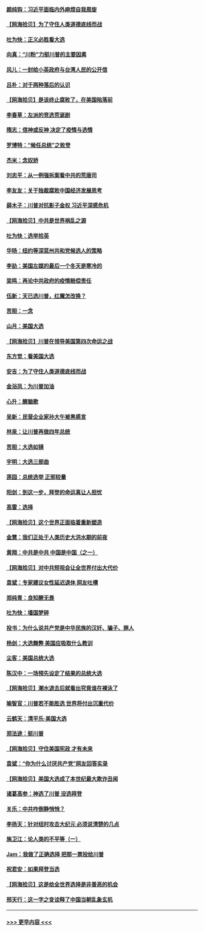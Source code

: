 #### [颜纯钩：习近平面临内外麻烦自我周旋](../pages/nsc993/n12563356.md?t=11210651) 
#### [【网海拾贝】为了守住人类道德底线而战](../pages/nsc993/n12562542.md?t=11210651) 
#### [吐为快：正义必胜看大选](../pages/nsc993/n12561967.md?t=11210651) 
#### [向真：“川粉”力挺川普的主要因素](../pages/nsc993/n12560774.md?t=11210651) 
#### [风儿：一封给小英政府与台湾人民的公开信](../pages/nsc993/n12560581.md?t=11210651) 
#### [吕朴：对于两种落后的认识](../pages/nsc993/n12560492.md?t=11210651) 
#### [【网海拾贝】是该终止腐败了，在美国陷落前](../pages/nsc993/n12559936.md?t=11210651) 
#### [李春草：左派的竞选荒诞剧](../pages/nsc993/n12558380.md?t=11210651) 
#### [隋志：信神或反神 决定了疫情与选情](../pages/nsc993/n12558255.md?t=11210651) 
#### [罗博特：“候任总统”之败登](../pages/nsc993/n12558189.md?t=11210651) 
#### [杰米：念奴娇](../pages/nsc993/n12558174.md?t=11210651) 
#### [刘忠平：从一例强拆案看中共的荒唐司](../pages/nsc993/n12558036.md?t=11210651) 
#### [李友友：关于独裁腐败中国经济发展思考](../pages/nsc993/n12558004.md?t=11210651) 
#### [薛木子：川普对抗影子金权 习近平深感危机](../pages/nsc993/n12557342.md?t=11210651) 
#### [【网海拾贝】中共是世界祸乱之源](../pages/nsc993/n12555353.md?t=11210651) 
#### [吐为快：选举拾英](../pages/nsc993/n12555041.md?t=11210651) 
#### [华旸：纽约等深蓝州共和党候选人的策略](../pages/nsc993/n12554309.md?t=11210651) 
#### [李劼：美国左媒的最后一个冬天是寒冷的](../pages/nsc993/n12552947.md?t=11210651) 
#### [梁鸣：再论中共政府的疫情赔偿责任](../pages/nsc993/n12553012.md?t=11210651) 
#### [伍新：天已选川普，红魔怎改换？](../pages/nsc993/n12552970.md?t=11210651) 
#### [苦胆：一念](../pages/nsc993/n12552957.md?t=11210651) 
#### [山月：美国大选](../pages/nsc993/n12552446.md?t=11210651) 
#### [【网海拾贝】川普在领导美国第四次命运之战](../pages/nsc993/n12551973.md?t=11210651) 
#### [东方觉：看美国大选](../pages/nsc993/n12551647.md?t=11210651) 
#### [安吉：为了守住人类道德底线而战](../pages/nsc993/n12551111.md?t=11210651) 
#### [金浴凤：为川普加油](../pages/nsc993/n12551085.md?t=11210651) 
#### [心升：醒脑歌](../pages/nsc993/n12550984.md?t=11210651) 
#### [吴新：民营企业家孙大午被黑感言](../pages/nsc993/n12550656.md?t=11210651) 
#### [林泉：让川普再做四年总统](../pages/nsc993/n12550640.md?t=11210651) 
#### [苦胆：大选如镜](../pages/nsc993/n12550630.md?t=11210651) 
#### [宇明：大选三部曲](../pages/nsc993/n12550603.md?t=11210651) 
#### [莲园：总统选举 正邪较量](../pages/nsc993/n12550594.md?t=11210651) 
#### [阳剑：到这一步，拜登的命运真让人担忧](../pages/nsc993/n12549093.md?t=11210651) 
#### [高雷：选择](../pages/nsc993/n12549087.md?t=11210651) 
#### [【网海拾贝】这个世界正面临着重新塑造](../pages/nsc993/n12548326.md?t=11210651) 
#### [金慧：我们正处于人类历史大洪水期的前夜](../pages/nsc993/n12547914.md?t=11210651) 
#### [黄翔：中共是中共 中国是中国（之一）](../pages/nsc993/n12547576.md?t=11210651) 
#### [【网海拾贝】对中共短视会让全世界付出大代价](../pages/nsc993/n12546043.md?t=11210651) 
#### [袁斌：专家建议女性延迟退休 网友吐槽](../pages/nsc993/n12545424.md?t=11210651) 
#### [郑纯青：良知醒无畏](../pages/nsc993/n12545394.md?t=11210651) 
#### [吐为快：墙国梦碎](../pages/nsc993/n12545309.md?t=11210651) 
#### [投书：为什么说共产党是中华民族的汉奸、骗子、罪人](../pages/nsc993/n12545089.md?t=11210651) 
#### [杨剑：大选舞弊 美国应吸取什么教训](../pages/nsc993/n12543937.md?t=11210651) 
#### [尘客：美国总统大选](../pages/nsc993/n12543828.md?t=11210651) 
#### [陈汉中：一场预先设定了结果的总统大选](../pages/nsc993/n12543564.md?t=11210651) 
#### [【网海拾贝】潮水退去后就看出究竟谁在裸泳了](../pages/nsc993/n12543321.md?t=11210651) 
#### [喻智官：川普若不能胜选 世界将付出沉重代价](../pages/nsc993/n12541352.md?t=11210651) 
#### [云鹤天：清平乐‧美国大选](../pages/nsc993/n12540916.md?t=11210651) 
#### [郑法途：挺川普](../pages/nsc993/n12540898.md?t=11210651) 
#### [【网海拾贝】守住美国宪政 才有未来](../pages/nsc993/n12540423.md?t=11210651) 
#### [袁斌：“你为什么讨厌共产党”网友回答实录](../pages/nsc993/n12540208.md?t=11210651) 
#### [【网海拾贝】美国大选成了本世纪最大欺诈丑闻](../pages/nsc993/n12538029.md?t=11210651) 
#### [诸葛高参：神选了川普 没选拜登](../pages/nsc993/n12537664.md?t=11210651) 
#### [关乐：中共咋倒静悄悄？](../pages/nsc993/n12537615.md?t=11210651) 
#### [李扬天：针对纽时攻击大纪元 必须说清楚的几点](../pages/nsc993/n12536001.md?t=11210651) 
#### [施卫江：论人类的不平等（一）](../pages/nsc993/n12535700.md?t=11210651) 
#### [Jam：我做了正确选择 把那一票投给川普](../pages/nsc993/n12535743.md?t=11210651) 
#### [祝君安：如果拜登当选](../pages/nsc993/n12535726.md?t=11210651) 
#### [【网海拾贝】这是给全世界选择是非善恶的机会](../pages/nsc993/n12535061.md?t=11210651) 
#### [邢天行：这一字之变诠释了中国当朝乱象玄机](../pages/nsc993/n12533446.md?t=11210651) 

----
#### [ >>> 更早内容 <<< ](../indexes/nsc993-earlier.md)
